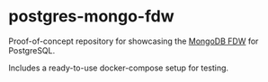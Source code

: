 # postgres-mongo-fdw

Proof-of-concept repository for showcasing the [MongoDB FDW](https://github.com/EnterpriseDB/mongo_fdw) for PostgreSQL.

Includes a ready-to-use docker-compose setup for testing.
